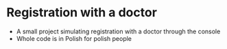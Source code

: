 # Registration with a doctor

- A small project simulating registration with a doctor through the console
- Whole code is in Polish for polish people 
